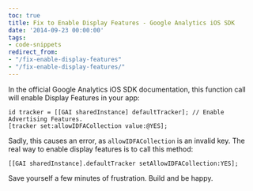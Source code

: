 ```yaml
---
toc: true
title: Fix to Enable Display Features - Google Analytics iOS SDK
date: '2014-09-23 00:00:00'
tags:
- code-snippets
redirect_from:
- "/fix-enable-display-features"
- "/fix-enable-display-features/"
---
```


In the official Google Analytics iOS SDK documentation, this function call will enable Display Features in your app:

```obj-c
id tracker = [[GAI sharedInstance] defaultTracker]; // Enable Advertising Features. 
[tracker set:allowIDFACollection value:@YES]; 
```

Sadly, this causes an error, as `allowIDFACollection` is an invalid key. The real way to enable display features is to call this method:

```obj-c
[[GAI sharedInstance].defaultTracker setAllowIDFACollection:YES]; 
```

Save yourself a few minutes of frustration. Build and be happy.

